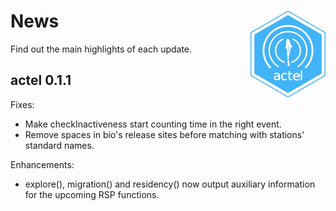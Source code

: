 # News <img src="vignettes/actel_logo.png" align="right" width="120" />

Find out the main highlights of each update.

## actel 0.1.1

Fixes:
  * Make checkInactiveness start counting time in the right event.
  * Remove spaces in bio's release sites before matching with stations' standard names.

Enhancements:
  * explore(), migration() and residency() now output auxiliary information for the upcoming RSP functions.
